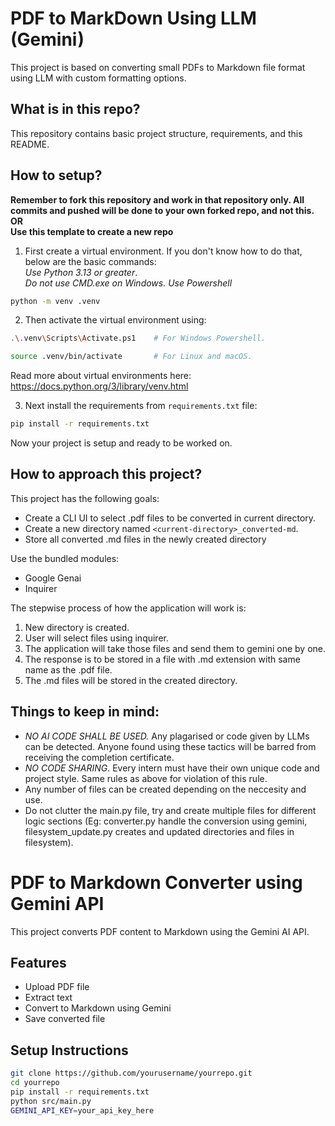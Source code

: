 # PDF to MarkDown Using LLM (Gemini)

This project is based on converting small PDFs to Markdown file format using LLM with custom formatting options.

## What is in this repo?

This repository contains basic project structure, requirements, and this README.

## How to setup?

**Remember to fork this repository and work in that repository only. All commits and pushed will be done to your own forked repo, and not this.** \
**OR** \
**Use this template to create a new repo**

1. First create a virtual environment. If you don't know how to do that, below are the basic commands: \
   _Use Python 3.13 or greater_. \
   _Do not use CMD.exe on Windows. Use Powershell_

```bash
python -m venv .venv
```

2. Then activate the virtual environment using:

```bash
.\.venv\Scripts\Activate.ps1    # For Windows Powershell.

source .venv/bin/activate       # For Linux and macOS.
```

Read more about virtual environments here: https://docs.python.org/3/library/venv.html

3. Next install the requirements from `requirements.txt` file:

```bash
pip install -r requirements.txt
```

Now your project is setup and ready to be worked on.

## How to approach this project?

This project has the following goals:

- Create a CLI UI to select .pdf files to be converted in current directory.
- Create a new directory named `<current-directory>_converted-md`.
- Store all converted .md files in the newly created directory

Use the bundled modules:

- Google Genai
- Inquirer

The stepwise process of how the application will work is:

1. New directory is created.
2. User will select files using inquirer.
3. The application will take those files and send them to gemini one by one.
4. The response is to be stored in a file with .md extension with same name as the .pdf file.
5. The .md files will be stored in the created directory.

## Things to keep in mind:

- _NO AI CODE SHALL BE USED._ Any plagarised or code given by LLMs can be detected. Anyone found using these tactics will be barred from receiving the completion certificate.
- _NO CODE SHARING_. Every intern must have their own unique code and project style. Same rules as above for violation of this rule.
- Any number of files can be created depending on the neccesity and use.
- Do not clutter the main.py file, try and create multiple files for different logic sections (Eg: converter.py handle the conversion using gemini, filesystem_update.py creates and updated directories and files in filesystem).
# PDF to Markdown Converter using Gemini API

This project converts PDF content to Markdown using the Gemini AI API.

## Features
- Upload PDF file
- Extract text
- Convert to Markdown using Gemini
- Save converted file

## Setup Instructions

```bash
git clone https://github.com/yourusername/yourrepo.git
cd yourrepo
pip install -r requirements.txt
python src/main.py
GEMINI_API_KEY=your_api_key_here




